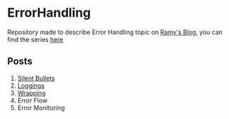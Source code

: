# ErrorHandling
Repository made to describe Error Handling topic on [Ramy's Blog](https://blog.ahmedramy.me/), you can find the series [here](https://blog.ahmedramy.me/series/error-handling)

## Posts
1. [Silent Bullets](https://blog.ahmedramy.me/error-handling-silent-bullets)
2. [Loggings](https://blog.ahmedramy.me/error-handling-loggings)
3. [Wrapping](https://blog.ahmedramy.me/error-handling-wrapping)
4. Error Flow
5. Error Monitoring
